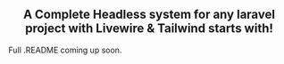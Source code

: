 <h2 align="center">A Complete Headless system for any laravel project with Livewire & Tailwind starts with!</h2>


Full .README coming up soon.
